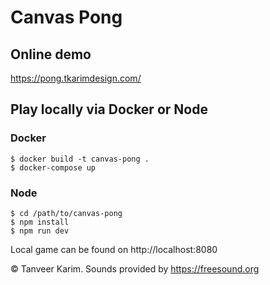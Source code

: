 # Canvas Pong

## Online demo
https://pong.tkarimdesign.com/

## Play locally via Docker or Node

### Docker

```shell
$ docker build -t canvas-pong .
$ docker-compose up
```

### Node

```shell
$ cd /path/to/canvas-pong
$ npm install
$ npm run dev
```

Local game can be found on http://localhost:8080

&copy; Tanveer Karim. Sounds provided by https://freesound.org
